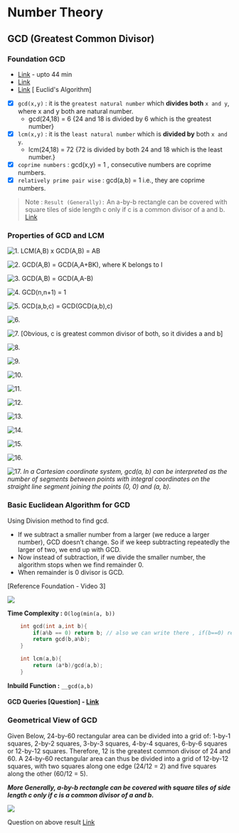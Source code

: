 # Number Theory

## GCD (Greatest Common Divisor)

### Foundation GCD
- [Link](https://youtu.be/mCrf5SBPob8) - upto 44 min
- [Link](https://youtu.be/Y38hlnF_9KQ)
- [Link](https://youtu.be/utZcJ0leZ_g) [ Euclid's Algorithm]

- [x] `gcd(x,y)` : it is the `greatest natural number` which **divides both** `x and y`, where x and y both are natural number.
    - gcd(24,18) = 6 {24 and 18 is divided by 6 which is the greatest number} 
- [x] `lcm(x,y)` : it is the `least natural number` which is **divided by** both `x and y`.
    - lcm(24,18) = 72 {72 is divided by both 24 and 18 which is the least number.}
- [x] `coprime numbers` : gcd(x,y) = 1 , consecutive numbers are coprime numbers.
- [x] `relatively prime pair wise` : gcd(a,b) = 1 i.e., they are coprime numbers. 

> Note : `Result (Generally):` An a-by-b rectangle can be covered with square tiles of side length c only if c is a common divisor of a and b. [Link](#geometrical-view-of-gcd)

### Properties of GCD and LCM

![1. LCM(A,B) x GCD(A,B) = AB](http://www.sciweavers.org/upload/Tex2Img_1637338492/render.png)

![2. GCD(A,B) = GCD(A,A+BK), where K belongs to I](http://www.sciweavers.org/upload/Tex2Img_1637338586/render.png)

![3. GCD(A,B) = GCD(A,A-B)](http://www.sciweavers.org/upload/Tex2Img_1637338652/render.png)

![4. GCD(n,n+1) = 1](http://www.sciweavers.org/upload/Tex2Img_1637345021/render.png)

![5. GCD(a,b,c) = GCD(GCD(a,b),c)](http://www.sciweavers.org/upload/Tex2Img_1637347135/render.png)

![6. ](http://www.sciweavers.org/upload/Tex2Img_1637349528/render.png)

![7. ](http://www.sciweavers.org/upload/Tex2Img_1637352266/render.png) [Obvious, c is greatest common divisor of both, so it divides a and b]

![8. ](http://www.sciweavers.org/upload/Tex2Img_1637352739/render.png)

![9. ](http://www.sciweavers.org/upload/Tex2Img_1637352928/render.png)

![10. ](http://www.sciweavers.org/upload/Tex2Img_1637353348/render.png)

![11. ](http://www.sciweavers.org/upload/Tex2Img_1637353314/render.png)

![12. ](http://www.sciweavers.org/upload/Tex2Img_1637353254/render.png)

![13. ](http://www.sciweavers.org/upload/Tex2Img_1637353215/render.png)

![14. ](http://www.sciweavers.org/upload/Tex2Img_1637353491/render.png)

![15. ](http://www.sciweavers.org/upload/Tex2Img_1637356106/render.png)

![16. ](http://www.sciweavers.org/upload/Tex2Img_1637356168/render.png)

![17. ](http://www.sciweavers.org/upload/Tex2Img_1637356276/render.png) _In a Cartesian coordinate system, gcd(a, b) can be interpreted as the number of segments between points with integral coordinates on the straight line segment joining the points (0, 0) and (a, b)._


### Basic Euclidean Algorithm for GCD

Using Division method to find gcd.

- If we subtract a smaller number from a larger (we reduce a larger number), GCD doesn’t change. So if we keep subtracting repeatedly the larger of two, we end up with GCD.
- Now instead of subtraction, if we divide the smaller number, the algorithm stops when we find remainder 0.
- When remainder is 0 divisor is GCD.

[Reference Foundation - Video 3]

![](http://www.sciweavers.org/upload/Tex2Img_1637346470/render.png)

**Time Complexity :** `O(log(min(a, b))`

```cpp
    int gcd(int a,int b){
        if(a%b == 0) return b; // also we can write there , if(b==0) return a; [1 more call of recursion]
        return gcd(b,a%b);
    }
```

```cpp
    int lcm(a,b){
        return (a*b)/gcd(a,b);
    }
```
**Inbuild Function :** ``__gcd(a,b)``

#### GCD Queries [Question] - [Link](https://youtu.be/e3qhRh4UOug)

### Geometrical View of GCD
Given Below, 24-by-60 rectangular area can be divided into a grid of: 1-by-1 squares, 2-by-2 squares, 3-by-3 squares, 4-by-4 squares, 6-by-6 squares or 12-by-12 squares. Therefore, 12 is the greatest common divisor of 24 and 60. A 24-by-60 rectangular area can thus be divided into a grid of 12-by-12 squares, with two squares along one edge (24/12 = 2) and five squares along the other (60/12 = 5). 

**_More Generally, a-by-b rectangle can be covered with square tiles of side length c only if c is a common divisor of a and b._**

![](https://upload.wikimedia.org/wikipedia/commons/thumb/7/74/24x60.svg/170px-24x60.svg.png)

Question on above result [Link](https://www.codechef.com/problems/ZACKHAN)


